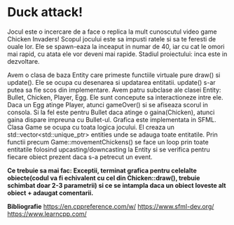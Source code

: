 # Duck attack!



Jocul este o incercare de a face o replica la mult cunoscutul video game Chicken Invaders!
Scopul jocului este sa impusti ratele si sa te feresti de ouale lor.
Ele se spawn-eaza la inceaput in numar de 40, iar cu cat le omori mai rapid, cu atata ele vor deveni mai rapide.
Stadiul proiectului: inca este in dezvoltare.

Avem o clasa de baza Entity care primeste functiile virtuale pure draw() si update(). Ele se ocupa cu desenarea si updatarea entitatii. update() s-ar putea sa fie scos din implementare.
Avem patru subclase ale clasei Entity: Bullet, Chicken, Player, Egg. Ele sunt concepute sa interactioneze intre ele. Daca un Egg atinge Player, atunci gameOver() si se afiseaza scorul in consola. Si la fel este pentru Bullet daca atinge o gaina(Chicken), atunci gaina dispare impreuna cu Bullet-ul.
Grafica este implementata in SFML.
Clasa Game se ocupa cu toata logica jocului. El creaza un std::vector<std::unique_ptr<Entity>> entities unde se adauga toate entitatile. Prin functii precum Game::movementChickens() se face un loop prin toate entitatile folosind upcasting/downcasting la Entity si se verifica pentru fiecare obiect prezent daca s-a petrecut un event.



**Ce trebuie sa mai fac: Exceptii, terminat grafica pentru celelalte obiecte(codul va fi echivalent cu cel din Chicken::draw(), trebuie schimbat doar 2-3 parametrii) si ce se intampla daca un obiect loveste alt obiect +  adaugat comentarii.**

**Bibliografie**
https://en.cppreference.com/w/
https://www.sfml-dev.org/
https://www.learncpp.com/
